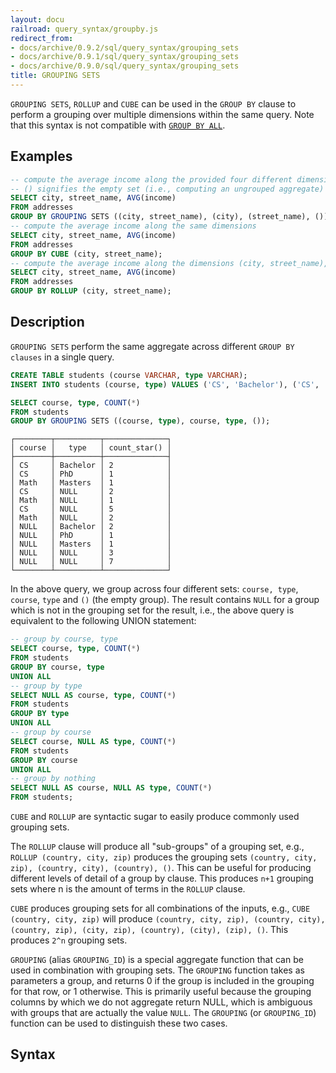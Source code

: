 ```yaml
---
layout: docu
railroad: query_syntax/groupby.js
redirect_from:
- docs/archive/0.9.2/sql/query_syntax/grouping_sets
- docs/archive/0.9.1/sql/query_syntax/grouping_sets
- docs/archive/0.9.0/sql/query_syntax/grouping_sets
title: GROUPING SETS
---
```


`GROUPING SETS`, `ROLLUP` and `CUBE` can be used in the `GROUP BY` clause to perform a grouping over multiple dimensions within the same query. 
Note that this syntax is not compatible with [`GROUP BY ALL`](groupby#group-by-all).

## Examples

```sql
-- compute the average income along the provided four different dimensions
-- () signifies the empty set (i.e., computing an ungrouped aggregate)
SELECT city, street_name, AVG(income)
FROM addresses
GROUP BY GROUPING SETS ((city, street_name), (city), (street_name), ());
-- compute the average income along the same dimensions
SELECT city, street_name, AVG(income)
FROM addresses
GROUP BY CUBE (city, street_name);
-- compute the average income along the dimensions (city, street_name), (city) and ()
SELECT city, street_name, AVG(income)
FROM addresses
GROUP BY ROLLUP (city, street_name);
```

## Description

`GROUPING SETS` perform the same aggregate across different `GROUP BY clauses` in a single query.

```sql
CREATE TABLE students (course VARCHAR, type VARCHAR);
INSERT INTO students (course, type) VALUES ('CS', 'Bachelor'), ('CS', 'Bachelor'), ('CS', 'PhD'), ('Math', 'Masters'), ('CS', NULL), ('CS', NULL), ('Math', NULL);
```

```sql
SELECT course, type, COUNT(*)
FROM students
GROUP BY GROUPING SETS ((course, type), course, type, ());
```

```text
┌────────┬──────────┬──────────────┐
│ course │   type   │ count_star() │
├────────┼──────────┼──────────────┤
│ CS     │ Bachelor │ 2            │
│ CS     │ PhD      │ 1            │
│ Math   │ Masters  │ 1            │
│ CS     │ NULL     │ 2            │
│ Math   │ NULL     │ 1            │
│ CS     │ NULL     │ 5            │
│ Math   │ NULL     │ 2            │
│ NULL   │ Bachelor │ 2            │
│ NULL   │ PhD      │ 1            │
│ NULL   │ Masters  │ 1            │
│ NULL   │ NULL     │ 3            │
│ NULL   │ NULL     │ 7            │
└────────┴──────────┴──────────────┘
```

In the above query, we group across four different sets: `course, type`, `course`, `type` and `()` (the empty group). The result contains `NULL` for a group which is not in the grouping set for the result, i.e., the above query is equivalent to the following UNION statement:

```sql
-- group by course, type
SELECT course, type, COUNT(*)
FROM students
GROUP BY course, type
UNION ALL
-- group by type
SELECT NULL AS course, type, COUNT(*)
FROM students
GROUP BY type
UNION ALL
-- group by course
SELECT course, NULL AS type, COUNT(*)
FROM students
GROUP BY course
UNION ALL
-- group by nothing
SELECT NULL AS course, NULL AS type, COUNT(*)
FROM students;
```

`CUBE` and `ROLLUP` are syntactic sugar to easily produce commonly used grouping sets.

The `ROLLUP` clause will produce all "sub-groups" of a grouping set, e.g., `ROLLUP (country, city, zip)` produces the grouping sets `(country, city, zip), (country, city), (country), ()`. This can be useful for producing different levels of detail of a group by clause. This produces `n+1` grouping sets where n is the amount of terms in the `ROLLUP` clause.

`CUBE` produces grouping sets for all combinations of the inputs, e.g., `CUBE (country, city, zip)` will produce `(country, city, zip), (country, city), (country, zip), (city, zip), (country), (city), (zip), ()`. This produces `2^n` grouping sets.

`GROUPING` (alias `GROUPING_ID`) is a special aggregate function that can be used in combination with grouping sets. The `GROUPING` function takes as parameters a group, and returns 0 if the group is included in the grouping for that row, or 1 otherwise. This is primarily useful because the grouping columns by which we do not aggregate return NULL, which is ambiguous with groups that are actually the value `NULL`. The `GROUPING` (or `GROUPING_ID`) function can be used to distinguish these two cases.

## Syntax

<div id="rrdiagram"></div>